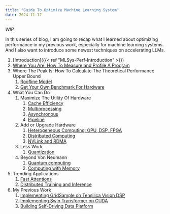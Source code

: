 ```yaml
---
title: "Guide To Optimize Machine Learning System"
date: 2024-11-17
---
```

*WIP*

In this series of blog, I am going to recap what I learned about optimizing performance in my previous work, especially for machine learning systems. And I also want to introduce some newest techniques on accelerating LLMs.

1. [Introduction]({{< ref "MLSys-Perf-Introduction" >}})
2. [Where You Are: How To Measure and Profile A Program]()
3. Where The Peak Is: How To Calculate The Theoretical Performance Upper Bound
	1. [Roofline Model]()
	2. [Get Your Own Benchmark For Hardware]()
4. What You Can Do
	1. Maximize The Utility Of Hardware
		1. [Cache Efficiency]()
		2. [Multiprocessing]()
		3. [Asynchronous]()
		4. [Pipeline]()
	2. Add or Upgrade Hardware
		1. [Heterogeneous Computing: GPU,  DSP, FPGA]()
		2. [Distributed Computing]()
		3. [NVLink and RDMA]()
	3. Less Work
		1. [Quantization]()
	4. Beyond Von Neumann
		1. [Quantum computing]()
		2. [Computing with Memory]()
5. Trending Applications
	1. [Fast Attentions]()
	2. [Distributed Training and Inference]()
6. My Previous Work
	1. [Implementing GridSample on Tensilica Vision DSP]()
	2. [Implementing Swin Transformer on CUDA]()
	3. [Building Self-Driving Data Platform]()

